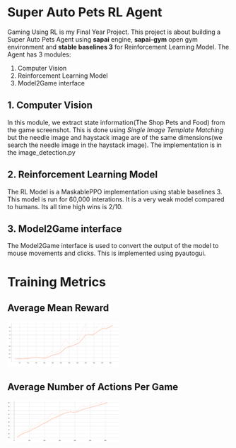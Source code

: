# Super Auto Pets RL Agent
Gaming Using RL is my Final Year Project. This project is about building a Super Auto Pets Agent using **sapai** engine, **sapai-gym** open gym environment and **stable baselines 3** for Reinforcement Learning Model. The Agent has 3 modules: 

1. Computer Vision 
2. Reinforcement Learning Model
3. Model2Game interface

## 1. Computer Vision 
In this module, we extract state information(The Shop Pets and Food) from the game screenshot. This is done using *Single Image Template Matching* but the needle image and haystack image are of the same dimensions(we search the needle image in the haystack image). The implementation is in the image_detection.py

## 2. Reinforcement Learning Model
The RL Model is a MaskablePPO implementation using stable baselines 3. This model is run for 60,000 interations. It is a very weak model compared to humans. Its all time high wins is 2/10. 

## 3. Model2Game interface
The Model2Game interface is used to convert the output of the model to mouse movements and clicks. This is implemented using pyautogui.

# Training Metrics

## Average Mean Reward

<p align="left">
  <img src="assets\avg_mean_reward.png" width="50%" alt='Average Mean Reward'>
</p>

## Average Number of Actions Per Game

<p align="left">
  <img src="assets\no_of_actions.png" width="50%" alt='Average Number of Actions Per Game'>
</p>